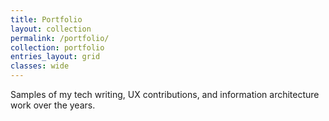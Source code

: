 ```yaml
---
title: Portfolio
layout: collection
permalink: /portfolio/
collection: portfolio
entries_layout: grid
classes: wide
---
```



Samples of my tech writing, UX contributions, and information architecture work over the years.